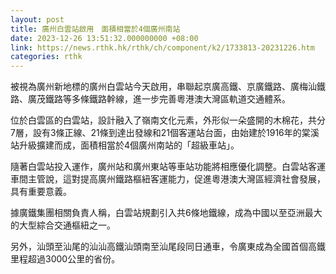 ```yaml
---
layout: post
title: 廣州白雲站啟用　面積相當於4個廣州南站
date: 2023-12-26 13:51:32.000000000 +08:00
link: https://news.rthk.hk/rthk/ch/component/k2/1733813-20231226.htm
categories: rthk
---
```


被視為廣州新地標的廣州白雲站今天啟用，串聯起京廣高鐵、京廣鐵路、廣梅汕鐵路、廣茂鐵路等多條鐵路幹線，進一步完善粵港澳大灣區軌道交通體系。

位於白雲區的白雲站，設計融入了嶺南文化元素，外形似一朵盛開的木棉花，共分7層，設有3條正線、21條到達出發線和21個客運站台面，由始建於1916年的棠溪站升級擴建而成，面積相當於4個廣州南站的「超級車站」。

隨著白雲站投入運作，廣州站和廣州東站等車站功能將相應優化調整。白雲站客運車間主管說，這對提高廣州鐵路樞紐客運能力，促進粵港澳大灣區經濟社會發展，具有重要意義。

據廣鐵集團相關負責人稱，白雲站規劃引入共6條地鐵線，成為中國以至亞洲最大的大型綜合交通樞紐之一。

另外，汕頭至汕尾的汕汕高鐵汕頭南至汕尾段同日通車，令廣東成為全國首個高鐵里程超過3000公里的省份。

